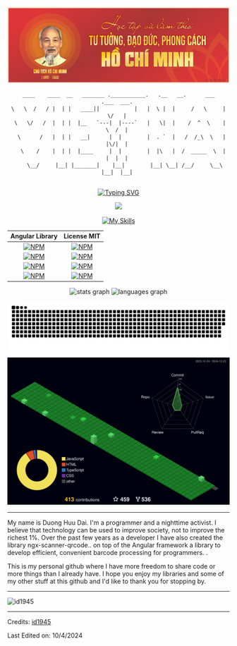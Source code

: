 <div align="center">
 
![CT_HCM](https://raw.githubusercontent.com/id1945/id1945/main/image/chu-tich-ho-chi-minh/ho-tap-tu-tuong-dao-duc-ho-chi-minh.png)
 
```
____    ____  __   _______ .___________.   .__   __.      ___      .___  ___. 
\   \  /   / |  | |   ____||           |   |  \ |  |     /   \     |   \/   | 
 \   \/   /  |  | |  |__   `---|  |----`   |   \|  |    /  ^  \    |  \  /  | 
  \      /   |  | |   __|      |  |        |  . `  |   /  /_\  \   |  |\/|  | 
   \    /    |  | |  |____     |  |        |  |\   |  /  _____  \  |  |  |  | 
    \__/     |__| |_______|    |__|        |__| \__| /__/     \__\ |__|  |__| 
                                                                              
```

</div>

<div align="center">
  
  [![Typing SVG](https://readme-typing-svg.demolab.com/?font=Fira+Code&pause=1000&width=500&lines=Hi+there+%F0%9F%91%8B%2C+I%27m+DaiDH.+I%27m+from+VietNam)](https://git.io/typing-svg)
</div>

<p align="center">
  <img src="https://twistedsifter.com/wp-content/uploads/2018/12/bear-waving.jpg?w=800" height="400"/>
</p>

<div align="center">
  
  [![My Skills](https://skillicons.dev/icons?i=angular,vue,react,linux,js,ts,vscode)](https://skillicons.dev)
  
</div>

<div align="center">
  
| Angular Library | License MIT |
|:-------------:|:-------------:|
| [![NPM](https://nodei.co/npm/ngx-shift-jis.png)](https://www.npmjs.com/package/ngx-shift-jis)      | [![NPM](https://nodei.co/npm/ngx-flexlayout.png)](https://www.npmjs.com/package/ngx-flexlayout)     |
| [![NPM](https://nodei.co/npm/ngx-scanner-face.png)](https://www.npmjs.com/package/ngx-scanner-face)      | [![NPM](https://nodei.co/npm/ngx-scanner-text.png)](https://www.npmjs.com/package/ngx-scanner-text)     |
| [![NPM](https://nodei.co/npm/ngx-print-element.png)](https://www.npmjs.com/package/ngx-print-element)      | [![NPM](https://nodei.co/npm/ngx-scanner-qrcode.png)](https://www.npmjs.com/package/ngx-scanner-qrcode)     |
| [![NPM](https://nodei.co/npm/ngx-qrcode-styling.png)](https://www.npmjs.com/package/ngx-qrcode-styling)      | [![NPM](https://nodei.co/npm/ngx-scanner-face-mesh.png)](https://www.npmjs.com/package/ngx-scanner-face-mesh)     |

</div>

<div align="center">
  <img src="https://github-readme-stats.vercel.app/api?hide_title=false&hide_rank=false&show_icons=true&include_all_commits=true&count_private=true&disable_animations=false&theme=dracula&locale=en&hide_border=false&username=id1945" height="150" alt="stats graph"  />
  <img src="https://github-readme-stats.vercel.app/api/top-langs?locale=en&hide_title=false&layout=compact&card_width=320&langs_count=5&theme=dracula&hide_border=false&username=id1945" height="150" alt="languages graph"  />
</div>

<div align="center">
  
  ![github contribution grid snake animation](https://raw.githubusercontent.com/id1945/id1945/output/github-contribution-grid-snake-dark.svg)
  
  ![GitHub stats](https://raw.githubusercontent.com/id1945/id1945/master/profile-3d-contrib/profile-night-green.svg)
</div>

<hr>

<p align="left">
My name is Duong Huu Dai. I'm a programmer and a nighttime activist. I believe that technology can be used to improve society, not to improve the richest 1%. Over the past few years as a developer I have also created the library ngx-scanner-qrcode.. on top of the Angular framework a library to develop efficient, convenient barcode processing for programmers. .

This is my personal github where I have more freedom to share code or more things than I already have. I hope you enjoy my libraries and some of my other stuff at this github and I'd like to thank you for stopping by.

</p>

<hr>

<p align="left"> <img src="https://komarev.com/ghpvc/?username=id1945" alt="id1945"/> </p>

---

Credits: [id1945](https://github.com/id1945)

Last Edited on: 10/4/2024
